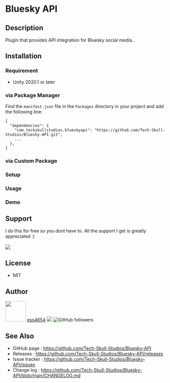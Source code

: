 Bluesky API
===

## Description
Plugin that provides API integration for Bluesky social media..

## Installation

### Requirement

* Unity 2020.1 or later

### via Package Manager

Find the `manifest.json` file in the `Packages` directory in your project and add the following line:
```
{
  "dependencies": {
    "com.techskullstudios.blueskyapi": "https://github.com/Tech-Skull-Studios/Bluesky-API.git",
    ...
  },
}
```

### via Custom Package


### Setup


### Usage


### Demo


## Support
I do this for free so you dont have to.
All the support I get is greatly appreciated :)<br><br>
[![](https://user-images.githubusercontent.com/12690315/66942881-03686280-f085-11e9-9586-fc0b6011029f.png)](https://github.com/sponsors/ess4654)

## License

* MIT

## Author

<img src="https://avatars.githubusercontent.com/u/16765901?v=4" width="64" height="64"/> [ess4654](https://github.com/ess4654) [![](https://img.shields.io/twitter/follow/drakebatesmrd66.svg?label=Follow&style=social)](https://twitter.com/intent/follow?screen_name=drakebatesmrd66) ![GitHub followers](https://img.shields.io/github/followers/ess4654?style=social)

## See Also

* GitHub page : https://github.com/Tech-Skull-Studios/Bluesky-API
* Releases : https://github.com/Tech-Skull-Studios/Bluesky-API/releases
* Issue tracker : https://github.com/Tech-Skull-Studios/Bluesky-API/issues
* Change log : https://github.com/Tech-Skull-Studios/Bluesky-API/blob/main/CHANGELOG.md